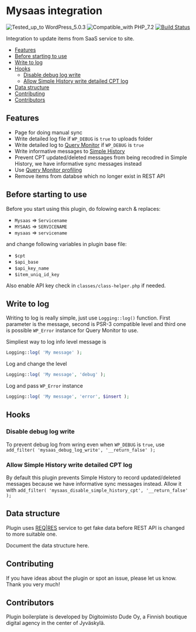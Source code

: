 # Mysaas integration
![Tested_up_to WordPress_5.0.3](https://img.shields.io/badge/Tested_up_to-WordPress_5.0.3-blue.svg?style=flat-square) ![Compatible_with PHP_7.2](https://img.shields.io/badge/Compatible_with-PHP_7.2-green.svg?style=flat-square) [![Build Status](https://img.shields.io/travis/com/digitoimistodude/boilerplate-integration-cpt-plugin.svg?style=flat-square)](https://travis-ci.com/digitoimistodude/boilerplate-integration-cpt-plugin)

Integration to update items from SaaS service to site.

- [Features](#features)
- [Before starting to use](#before-starting-to-use)
- [Write to log](#write-to-log)
- [Hooks](#hooks)
	- [Disable debug log write](#disable-debug-log-write)
	- [Allow Simple History write detailed CPT log](#allow-simple-history-write-detailed-cpt-log)
- [Data structure](#data-structure)
- [Contributing](#contributing)
- [Contributors](#contributors)

## Features
- Page for doing manual sync
- Write detailed log file if `WP_DEBUG` is `true` to uploads folder
- Write detailed log to [Query Monitor](https://github.com/johnbillion/query-monitor) if `WP_DEBUG` is `true`
- Write informative messages to [Simple History](https://github.com/bonny/WordPress-Simple-History/)
- Prevent CPT updated/deleted messages from being recodred in Simple History, we have informative sync messages instead
- Use [Query Monitor profiling](https://github.com/johnbillion/query-monitor#profiling)
- Remove items from databse which no longer exist in REST API

## Before starting to use

Before you start using this plugin, do folowing earch & replaces:

- `Mysaas` => `Servicename`
- `MYSAAS` => `SERVICENAME`
- `mysaas` => `servicename`

and change following variables in plugin base file:

- `$cpt`
- `$api_base`
- `$api_key_name`
- `$item_uniq_id_key`

Also enable API key check in `classes/class-helper.php` if needed.

## Write to log

Writing to log is really simple, just use `Logging::log()` function. First parameter is the message, second is PSR-3 compatible level and third one is possible `WP_Error` instance for Query Monitor to use.

Simpliest way to log info level message is
```php
Logging::log( 'My message' );
```

Log and change the level
```php
Logging::log( 'My message', 'debug' );
```

Log and pass `WP_Error` instance
```php
Logging::log( 'My message', 'error', $insert );
```

## Hooks

### Disable debug log write

To prevent debug log from wring even when `WP_DEBUG` is `true`, use
`add_filter( 'mysaas_debug_log_write', '__return_false' );`

### Allow Simple History write detailed CPT log

By default this plugin prevents Simple History to record updated/deleted messages because we have informative sync messages instead. Allow it with
`add_filter( 'mysaas_disable_simple_history_cpt', '__return_false' );`

## Data structure

Plugin uses [REQ|RES](https://reqres.in/) service to get fake data before REST API is changed to more suitable one.

Document the data structure here.

## Contributing

If you have ideas about the plugin or spot an issue, please let us know. Thank you very much!

## Contributors

Plugin boilerplate is developed by Digitoimisto Dude Oy, a Finnish boutique digital agency in the center of Jyväskylä.
